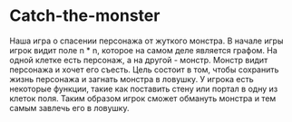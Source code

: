 # Catch-the-monster
Наша игра о спасении персонажа от жуткого монстра. В начале игры игрок видит поле n * n, которое на самом деле является графом. На одной клетке есть персонаж, а на другой - монстр. Монстр видит персонажа и хочет его съесть. Цель состоит в том, чтобы сохранить жизнь персонажа и загнать монстра в ловушку. У игрока есть некоторые функции, такие как поставить стену или портал в одну из клеток поля. Таким образом игрок сможет обмануть монстра и тем самым завлечь его в ловушку. 
